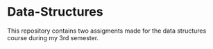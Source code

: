 # Data-Structures
This repository contains two assigments made for the data structures course during my 3rd semester.
